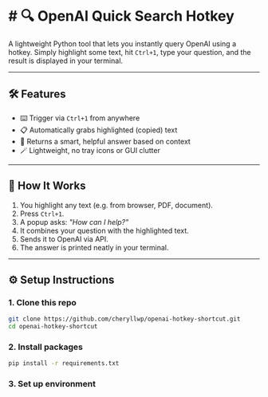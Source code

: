 # # 🔍 OpenAI Quick Search Hotkey

A lightweight Python tool that lets you instantly query OpenAI using a hotkey. Simply highlight some text, hit `Ctrl+1`, type your question, and the result is displayed in your terminal.

---

## 🛠 Features

- ⌨️ Trigger via `Ctrl+1` from anywhere
- 📋 Automatically grabs highlighted (copied) text
- 🧠 Returns a smart, helpful answer based on context
- 🪄 Lightweight, no tray icons or GUI clutter

---

## 🚀 How It Works

1. You highlight any text (e.g. from browser, PDF, document).
2. Press `Ctrl+1`.
3. A popup asks: _"How can I help?"_
4. It combines your question with the highlighted text.
5. Sends it to OpenAI via API.
6. The answer is printed neatly in your terminal.

---

## ⚙️ Setup Instructions

### 1. Clone this repo

```bash
git clone https://github.com/cheryllwp/openai-hotkey-shortcut.git
cd openai-hotkey-shortcut
```

### 2. Install packages
```bash
pip install -r requirements.txt
```

### 3. Set up environment
